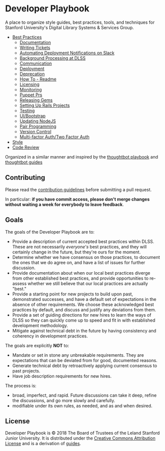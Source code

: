 # Developer Playbook

A place to organize style guides, best practices, tools, and techniques for Stanford University's Digital Library Systems &amp; Services Group.

- [Best Practices](/best-practices)
  - [Documentation](/best-practices/documentation)
  - [Writing Tickets](/best-practices/ticket_writing.md)
  - [Automating Deployment Notifications on Slack](/best-practices/README.md)
  - [Background Processing at DLSS](/best-practices/background_processing.md)
  - [Communication](/best-practices/communication.md)
  - [Deployment](/best-practices/deployment.md)
  - [Deprecation](/best-practices/deprecation.md)
  - [How To - Readme](/best-practices/howto_readme.md)
  - [Licensing](/best-practices/licensing.md)
  - [Monitoring](/best-practices/monitoring.md)
  - [Puppet Prs](/best-practices/puppet_prs.md)
  - [Releasing Gems](/best-practices/releasing_gems.md)
  - [Setting Up Rails Projects](/best-practices/setting_up_rails_projects.md)
  - [Testing](/best-practices/testing.md)
  - [UI/Bootstrap](/best-practices/ui_bootstrap.md)
  - [Updating NodeJS](/best-practices/updating-nodejs.md)
  - [Pair Programming](/best-practices/pair_programming.md)
  - [Version Control](/best-practices/version_control.md)
  - [Multi-factor Auth/Two Factor Auth](/best-practices/2FA.md)
- [Style](/style)
- [Code Review](/code-review)

Organized in a similar manner and inspired by the [thoughtbot playbook](http://playbook.thoughtbot.com/) and [thoughtbot guides](https://github.com/thoughtbot/guides)

## Contributing

Please read the [contribution guidelines] before submitting a pull request.

In particular: **if you have commit access, please don't merge changes without
waiting a week for everybody to leave feedback**.

[contribution guidelines]: /CONTRIBUTING.md

## Goals

The goals of the Developer Playbook are to:

- Provide a description of current accepted best practices within DLSS. These are not necessarily _everyone's_ best practices, and they will certainly change in the future, but they're ours for the moment.
- Determine whether we have consensus on those practices, to document the ones that we do agree on, and have a list of issues for further discussion.
- Provide documentation about when our local best practices diverge from other established best practices, and provide opportunities to re-assess whether we still believe that our local practices are actually "best."
- Provide a starting point for new projects to build upon past, demonstrated successes, and have a default set of expectations in the absence of other requirements. We choose these acknowledged best practices by default, and discuss and justify any deviations from them.
- Provide a set of guiding directions for new hires to learn the ways of DLSS so they can quickly come up to speed and fit in with established development methodology.
- Mitigate against technical debt in the future by having consistency and coherency in development practices.

The goals are explicitly **NOT** to:

- Mandate or set in stone any unbreakable requirements. They are expectations that can be deviated from for good, documented reasons.
- Generate technical debt by retroactively applying current consensus to past projects.
- Have job description requirements for new hires.

The process is:

- broad, imperfect, and rapid. Future discussions can take it deep, refine the discussions, and go more slowly and carefully.
- modifiable under its own rules, as needed, and as and when desired.

## License

Developer Playbook is © 2018 The Board of Trustees of the Leland Stanford Junior University. It is distributed under the [Creative Commons
Attribution License](http://creativecommons.org/licenses/by/3.0/) and is a derivation of [guides](https://github.com/thoughtbot/guides).
